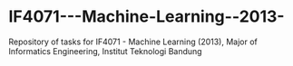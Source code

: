IF4071---Machine-Learning--2013-
================================

Repository of tasks for IF4071 - Machine Learning (2013), Major of Informatics Engineering, Institut Teknologi Bandung
